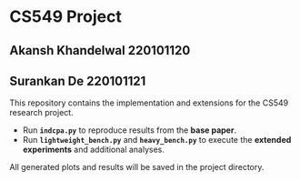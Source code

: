 # CS549 Project
## Akansh Khandelwal 220101120
## Surankan De 220101121
This repository contains the implementation and extensions for the CS549 research project.

- Run **`indcpa.py`** to reproduce results from the **base paper**.
- Run **`lightweight_bench.py`** and **`heavy_bench.py`** to execute the **extended experiments** and additional analyses.

All generated plots and results will be saved in the project directory.



